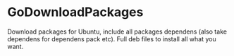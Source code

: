 # GoDownloadPackages
Download packages for Ubuntu, include all packages dependens (also take dependens for dependens pack etc). Full deb files to install all what you want.
